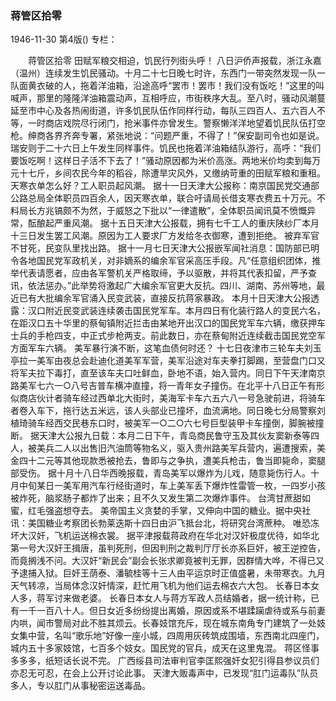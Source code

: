 ### 蒋管区拾零

1946-11-30
第4版()
专栏：

　　蒋管区拾零
    田赋军粮交相迫，饥民行列街头呼！
    八日沪侨声报载，浙江永嘉（温州）连续发生饥民骚动。十月二十七日晚七时许，东西门一带突然发现一队一队面黄衣破的人，拖着洋油箱，沿途高呼“罢市！罢市！我们没有饭吃！”这里的叫喊声，那里的隆隆洋油箱震动声，互相呼应，市街秩序大乱。至八时，骚动风潮蔓延至市中心及各热闹街道，许多饥民队伍作同样行动，每队三四百人、五六百人不等，一时商店戏院尽行闭门，抢米事件亦曾发生。警察懒洋洋地望着饥民队伍打空枪。绅商各界齐奔专署，紧张地说：“问题严重，不得了！”保安副司令也如是说。瑞安则于二十六日上午发生同样事件。饥民也拖着洋油箱结队游行，高呼：“我们要饭吃啊！这样日子活不下去了！”骚动原因都为米价高涨。两地米价均卖到每万元十七斤，乡间农民今年的稻谷，除遭旱灾风外，又缴纳苛重的田赋军粮和重租。
    天寒衣单怎么好？工人职员起风潮。
    据十一日天津大公报称：南京国民党交通部公路总局全体职员四百余人，因天寒衣单，联合吁请局长借支寒衣费五十万元。不料局长方兆镐颇不为然，于威怒之下批以“一律遣散”，全体职员闻讯莫不愤慨异常，酝酿起严重风潮。
    据十五日天津大公报载，拥有七千工人的重庆陕纱厂本月十三日发生罢工风潮。原因为工人要求厂方发给冬衣御寒，遭到拒绝。
    被弃军官不甘死，民变队里找出路。
    据十一月七日天津大公报嵌军闻社消息：国防部已明令各地国民党军政机关，对非嫡系的编余军官采高压手段。凡“任意组织团体，推举代表请愿者，应由各军警机关严格取缔，予以驱散，并将其代表扣留，严予查讯，依法惩办。”此举势将激起广大编余军官更大反抗。四川、湖南、苏州等地，最近已有大批编余军官涌入民变武装，直接反抗蒋家暴政。
    本月十日天津大公报透露：汉口附近民变武装连续袭击国民党军车。本月四日有化装行路人的变民六名，在距汉口五十华里的蔡甸镇附近拦击由某地开出汉口的国民党军车六辆，缴获押车士兵的手枪四支，中正式步枪两支。前此数日，亦在蔡甸附近连续截击国民党空军方面军车六辆。
    美军暴行演不断，这笔血债何时还？
    十七日夜津市三轮车夫刘玉亭拉一美军由夜总会赴迪化道美军军营，美军沿途对车夫拳打脚踢，至营盘门口又将军夫拉下毒打，直至该车夫口吐鲜血，卧地不语，始入营内。同日下午天津南京路美军七六一○八号吉普车横冲直撞，将一青年女子撞伤。在北平十八日正午有形似商店伙计者骑车经过西单北大街时，美海军卡车六五六八一号急驶前进，将骑车者卷入车下，拖行达五米远，该人头部业已撞坏，血流满地。同日晚七分局警察刘植琦骑车经西交民巷东口时，被美军一○二○六七号巨型装甲卡车撞倒，脚腕被撞断。
    据天津大公报九日载：本月二日下午，青岛商民鲁守玉及其伙友窦新泰等四人，被美兵二人以出售旧汽油筒等物名义，驱入贵州路美军兵营内，遍遭搜索，美金四十二元等其他现款悉被抢去，鲁即与之争执，遭美兵枪击，鲁当即毙命，窦腿部受伤。
    据十月十八日华西晚报载，青岛美军以爆炸为儿戏，随意毙伤行人。十月中旬某日一美军用汽车行经街道时，车上美军丢下爆炸性雷管一枚，一四岁小孩被炸死，脑浆肠子都炸了出来；且不久又发生第二次爆炸事件。
    台湾甘蔗甜如蜜，红毛强盗想夺去。
    美帝国主义贪婪的手掌，又伸向中国的糖业。据中央社讯：美国糖业考察团长勃莱迭斯十四日由沪飞抵台北，将研究台湾蔗种。
  唯恐冻坏大汉奸，飞机运送棉衣裳。
    据平津报载蒋政府在华北对汉奸极度优待，如华北第一号大汉奸王揖唐，虽判死刑，但因判刑之裁判厅厅长亦系巨奸，被王逆控告，而竟搁浅不问。大汉奸“新民会”副会长张求卿竟被判无罪，因群情大哗，不得已又予逮捕入狱。巨奸王荫泰、潘毓桂等十三人由平运京时正值盛暑，未带寒衣。九月天气转凉，当局体念汉奸情深，赶忙用飞机为他们运去棉衣六大包。
    长春日本女人多，蒋军讨来做老婆。
    长春日本女人与蒋方军政人员结婚者，据一统计称，已有一千一百八十人。但日女近多纷纷提出离婚，原因或系不堪蹂躏虐待或系与前妻内哄，闻市警局对此不胜其烦云。长春妓馆充斥，现在城东南角专门建筑了一处妓女集中营，名叫“歌乐地”好像一座小城，四周用灰砖筑成围墙，东西南北四座门，城内五十多家妓馆，七百多个妓女。国民党的官兵，成天在这里鬼混。
    蒋区怪事多多多，纸短话长说不完。
    广西绥县司法审判官李匡熙强奸女犯引得县参议员们亦忍无可忍，在会上公开讨论此事。
    天津大贩毒声中，已发现“肛门运毒队”队员多人，专以肛门从事秘密运送毒品。
